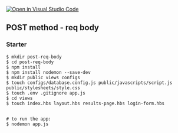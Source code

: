 [![Open in Visual Studio Code](https://classroom.github.com/assets/open-in-vscode-c66648af7eb3fe8bc4f294546bfd86ef473780cde1dea487d3c4ff354943c9ae.svg)](https://classroom.github.com/online_ide?assignment_repo_id=7794581&assignment_repo_type=AssignmentRepo)
## POST method - req body

### Starter

```shell
$ mkdir post-req-body
$ cd post-req-body
$ npm install
$ npm install nodemon --save-dev
$ mkdir public views configs
$ touch configs/database.config.js public/javascripts/script.js public/stylesheets/style.css
$ touch .env .gitignore app.js
$ cd views
$ touch index.hbs layout.hbs results-page.hbs login-form.hbs


# to run the app:
$ nodemon app.js
```
